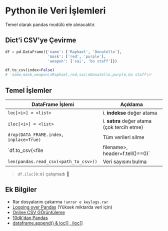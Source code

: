 # Python ile Veri İşlemleri

Temel olarak pandas modülü ele alınacaktır.

## Dict'i CSV'ye Çevirme

```py
df = pd.DataFrame({'name': ['Raphael', 'Donatello'],
                   'mask': ['red', 'purple'],
                   'weapon': ['sai', 'bo staff']})

df.to_csv(index=False)
# 'name,mask,weapon\nRaphael,red,sai\nDonatello,purple,bo staff\n'
```

## Temel İşlemler

| DataFrame İşlemi                                   | Açıklama                                         |
| -------------------------------------------------- | ------------------------------------------------ |
| `loc[<i>] = <list>`                                | i. **indekse** değer atama                       |
| `iloc[<i>] = <list>`                               | i. **satıra** değer atama (çok tercih etme)      |
| `drop(DATA_FRAME.index, inplace=True)`             | Tüm verileri silme                               |
| `df.to_csv(<file | filename>, header=f.tell()==0)` | CSV'ye ekleme (`tell` dosyanın başı ise 0 verir) |
| `len(pandas.read_csv(<path_to_csv>))`              | Veri sayısını bulma                              |

> `df.iloc[0:0]` çalışmadı 🤔

## Ek Bilgiler

- Rar dosyalarını çakarma `!unrar e keylogs.rar`
- [Looping over Pandas](https://www.polymorphe.org/index.php/looping-over-pandas-data-mkd) (Yüksek miktarda veri için)
- [Online CSV GÖrüntüleme](http://www.convertcsv.com/csv-viewer-editor.htm)
- [10dk'dan Pandas](https://pandas.pydata.org/pandas-docs/stable/getting_started/10min.html)
- [dataframe.append() & loc[] , iloc[]](https://thispointer.com/python-pandas-how-to-add-rows-in-a-dataframe-using-dataframe-append-loc-iloc/)
